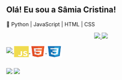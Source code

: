 ## Olá! Eu sou a Sâmia Cristina!

🤖 Python | JavaScript | HTML | CSS 


<div align="center">
  <a href="https://https://github.com/samiac944">
  <img height="180em" src="https://github-readme-stats.vercel.app/api?username=samiac944&show_icons=true&theme=dark&include_all_commits=true&count_private=true"/>
  <img height="180em" src="https://github-readme-stats.vercel.app/api/top-langs/?username=samiac944&layout=compact&langs_count=7&theme=dark"/>
</div>

<div style="display: inline_block"><br>
  <img src="https://cdn.jsdelivr.net/gh/devicons/devicon/icons/python/python-original.svg" />
  <img align="center" alt="Samia-Js" height="30" width="40" src="https://raw.githubusercontent.com/devicons/devicon/master/icons/javascript/javascript-plain.svg">
  <img align="center" alt="Samia-HTML" height="30" width="40" src="https://raw.githubusercontent.com/devicons/devicon/master/icons/html5/html5-original.svg">
  <img align="center" alt="Samia-CSS" height="30" width="40" src="https://raw.githubusercontent.com/devicons/devicon/master/icons/css3/css3-original.svg">
</div>

##

<div>
  <a href = "mailto:samiac944@gmail.com"><img src="https://img.shields.io/badge/-Gmail-%23333?style=for-the-badge&logo=gmail&logoColor=white" target="_blank"></a>
  <a href="https://www.linkedin.com/in/sâmia-cristina-434872125/" target="_blank"><img src="https://img.shields.io/badge/-LinkedIn-%230077B5?style=for-the-badge&logo=linkedin&logoColor=white" target="_blank"></a> 
</div>
